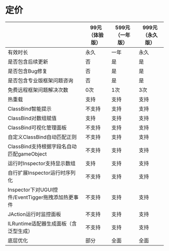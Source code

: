 # 定价

|                                                   | 99元（体验版） | 599元（一年版） | 999元（永久版） |
| ------------------------------------------------- | -------------- | --------------- | --------------- |
| 有效时长                                          | 永久           | 一年            | 永久            |
| 是否包含后续更新                                  | 否             | 是              | 是              |
| 是否包含Bug修复                                   | 否             | 是              | 是              |
| 是否包含专业版框架问题咨询                        | 否             | 是              | 是              |
| 免费远程框架问题解决次数                          | 0次            | 1次             | 3次             |
| 热重载                                            | 支持           | 支持            | 支持            |
| ClassBind智能提示                                 | 不支持         | 支持            | 支持            |
| ClassBind对数组赋值                               | 支持           | 支持            | 支持            |
| ClassBind可视化管理面板                           | 不支持         | 支持            | 支持            |
| 自定义ClassBind自动匹配正则                       | 不支持         | 支持            | 支持            |
| ClassBind支持根据字段名自动匹配gameObject         | 不支持         | 支持            | 支持            |
| 运行时Inspector支持显示数组                       | 支持           | 支持            | 支持            |
| 自行扩展Inspector运行时序列化                     | 不支持         | 支持            | 支持            |
| Inspector下对UGUI控件/EventTigger拖拽添加热更事件 | 不支持         | 支持            | 支持            |
| JAction运行时监控面板                             | 不支持         | 支持            | 支持            |
| ILRuntime适配器生成面板（含泛型生成）             | 不支持         | 支持            | 支持            |
| 底层优化                                          | 部分           | 全面            | 全面            |



